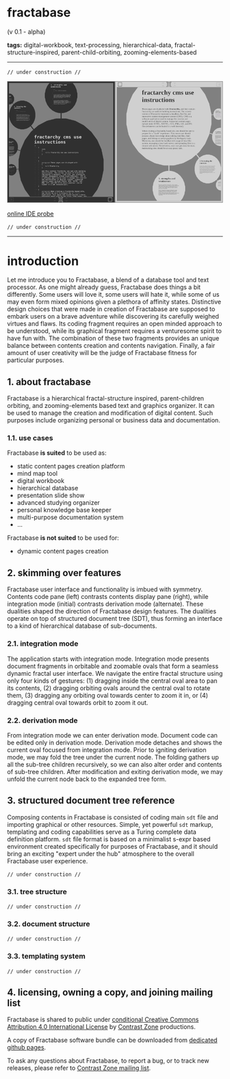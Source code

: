# fractabase

(v 0.1 - alpha)

**tags:** digital-workbook, text-processing, hierarchical-data, fractal-structure-inspired, parent-child-orbiting, zooming-elements-based

- - -
    // under construction //
        
![](media/ssh.png)

[online IDE probe](https://contrast-zone.github.io/fractabase/index.html)

    // under construction //

- - -

# introduction

Let me introduce you to Fractabase, a blend of a database tool and text processor. As one might already guess, Fractabase does things a bit differently. Some users will love it, some users will hate it, while some of us may even form mixed opinions given a plethora of affinity states. Distinctive design choices that were made in creation of Fractabase are supposed to embark users on a brave adventure while discovering its carefully weighed virtues and flaws. Its coding fragment requires an open minded approach to be understood, while its graphical fragment requires a venturesome spirit to have fun with. The combination of these two fragments provides an unique balance between contents creation and contents navigation. Finally, a fair amount of user creativity will be the judge of Fractabase fitness for particular purposes.

## 1. about fractabase

Fractabase is a hierarchical fractal-structure inspired, parent-children orbiting, and zooming-elements based text and graphics organizer. It can be used to manage the creation and modification of digital content. Such purposes include organizing personal or business data and documentation.

### 1.1. use cases

Fractabase **is suited** to be used as:

- static content pages creation platform
- mind map tool
- digital workbook
- hierarchical database
- presentation slide show
- advanced studying organizer
- personal knowledge base keeper
- multi-purpose documentation system
- ...

Fractabase **is not suited** to be used for:

- dynamic content pages creation

## 2. skimming over features

Fractabase user interface and functionality is imbued with symmetry. Contents code pane (left) contrasts contents display pane (right), while integration mode (initial) contrasts derivation mode (alternate). These dualities shaped the direction of Fractabase design features. The dualities operate on top of structured document tree (SDT), thus forming an interface to a kind of hierarchical database of sub-documents.

### 2.1. integration mode

The application starts with integration mode. Integration mode presents document fragments in orbitable and zoomable ovals that form a seamless dynamic fractal user interface. We navigate the entire fractal structure using only four kinds of gestures: (1) dragging inside the central oval area to pan its contents, (2) dragging orbiting ovals around the central oval to rotate them, (3) dragging any orbiting oval towards center to zoom it in, or (4) dragging central oval towards orbit to zoom it out.

### 2.2. derivation mode

From integration mode we can enter derivation mode. Document code can be edited only in derivation mode. Derivation mode detaches and shows the current oval focused from integration mode. Prior to igniting derivation mode, we may fold the tree under the current node. The folding gathers up all the sub-tree children recursively, so we can also alter order and contents of sub-tree children. After modification and exiting derivation mode, we may unfold the current node back to the expanded tree form.

## 3. structured document tree reference

Composing contents in Fractabase is consisted of coding main `sdt` file and importing graphical or other resources. Simple, yet powerful `sdt` markup, templating and coding capabilities serve as a Turing complete data definition platform. `sdt` file format is based on a minimalist s-expr based environment created specifically for purposes of Fractabase, and it should bring an exciting "expert under the hub" atmosphere to the overall Fractabase user experience.

    // under construction //

### 3.1. tree structure

    // under construction //

### 3.2. document structure

    // under construction //

### 3.3. templating system

    // under construction //
    
## 4. licensing, owning a copy, and joining mailing list

Fractabase is shared to public under [conditional Creative Commons Attribution 4.0 International License](LICENSE) by [Contrast Zone](https://github.com/contrast-zone/) productions. 

A copy of Fractabase software bundle can be downloaded from [dedicated github pages](https://github.com/contrast-zone/fractabase/).

To ask any questions about Fractabase, to report a bug, or to track new releases, please refer to [Contrast Zone mailing list](https://groups.google.com/g/contrast-zone).

